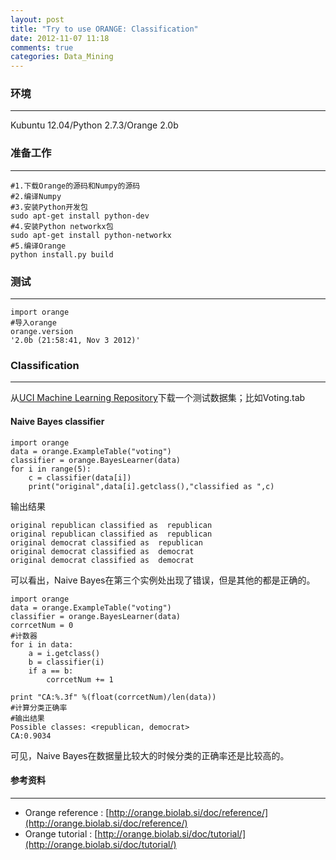 ```yaml
---
layout: post
title: "Try to use ORANGE: Classification"
date: 2012-11-07 11:18
comments: true
categories: Data_Mining
---
```


### 环境
***
Kubuntu 12.04/Python 2.7.3/Orange 2.0b  


### 准备工作
***
	#1.下载Orange的源码和Numpy的源码
	#2.编译Numpy
	#3.安装Python开发包
	sudo apt-get install python-dev
	#4.安装Python networkx包
	sudo apt-get install python-networkx
	#5.编译Orange
	python install.py build

### 测试
***
	import orange
	#导入orange
	orange.version
	'2.0b (21:58:41, Nov 3 2012)'

### Classification
***
从[UCI Machine Learning Repository](http://archive.ics.uci.edu/ml/)下载一个测试数据集；比如Voting.tab  
#### Naive Bayes classifier
	import orange
	data = orange.ExampleTable("voting")
	classifier = orange.BayesLearner(data)
	for i in range(5):
		c = classifier(data[i])
		print("original",data[i].getclass(),"classified as ",c)
输出结果

	original republican classified as  republican
	original republican classified as  republican
	original democrat classified as  republican
	original democrat classified as  democrat
	original democrat classified as  democrat
	
可以看出，Naive Bayes在第三个实例处出现了错误，但是其他的都是正确的。  

	import orange
	data = orange.ExampleTable("voting")
	classifier = orange.BayesLearner(data)
	corrcetNum = 0
	#计数器
	for i in data:
	    a = i.getclass()
	    b = classifier(i)
	    if a == b:
	        corrcetNum += 1
	    
	print "CA:%.3f" %(float(corrcetNum)/len(data))
	#计算分类正确率
	#输出结果
	Possible classes: <republican, democrat>
	CA:0.9034
	
可见，Naive Bayes在数据量比较大的时候分类的正确率还是比较高的。
#### 参考资料
***

* Orange reference : [http://orange.biolab.si/doc/reference/](http://orange.biolab.si/doc/reference/)
* Orange tutorial : [http://orange.biolab.si/doc/tutorial/](http://orange.biolab.si/doc/tutorial/)
